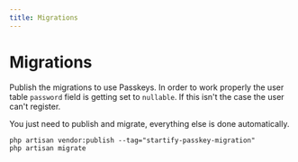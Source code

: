 ```yaml
---
title: Migrations
---
```


# Migrations

Publish the migrations to use Passkeys. In order to work properly
the user table ``password`` field is getting set to `nullable`.
If this isn't the case the user can't register.

You just need to publish and migrate, everything else is done 
automatically.

```bash:no-line-numbers
php artisan vendor:publish --tag="startify-passkey-migration"
php artisan migrate
```
